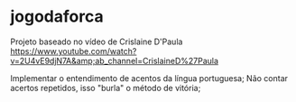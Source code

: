 # jogodaforca
Projeto baseado no vídeo de Crislaine D'Paula https://www.youtube.com/watch?v=2U4vE9djN7A&amp;ab_channel=CrislaineD%27Paula

Implementar o entendimento de acentos da língua portuguesa;
Não contar acertos repetidos, isso "burla" o método de vitória;
